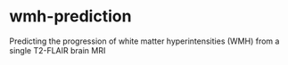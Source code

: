 # wmh-prediction
Predicting the progression of white matter hyperintensities (WMH) from a single T2-FLAIR brain MRI
